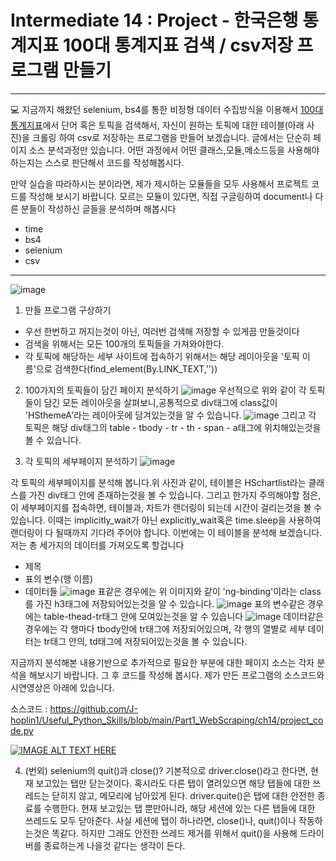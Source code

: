 # Intermediate 14 : Project - 한국은행 통계지표 100대 통계지표 검색 / csv저장 프로그램 만들기
***

💻 지금까지 해왔던 selenium, bs4를 통한 비정형 데이터 수집방식을 이용해서 [100대 통계지표](https://ecos.bok.or.kr/jsp/vis/keystat/#/key)에서 단어 혹은 토픽을 검색해서, 자신이 원하는 토픽에 대한 테이블(아래 사진)을
크롤링 하여 csv로 저장하는 프로그램을 만들어 보겠습니다. 글에서는 단순히 페이지 소스 분석과정만 있습니다. 어떤 과정에서 어떤 클래스,모듈,메소드등을 사용해야하는지는 스스로 판단해서 코드를 작성해봅시다.

만약 실습을 따라하시는 분이라면, 제가 제시하는 모듈들을 모두 사용해서 프로젝트 코드를 작성해 보시기 바랍니다. 모르는 모듈이 있다면, 직접 구글링하여 document나 다른 분들이 작성하신 글들을 분석하며 해봅시다

- time
- bs4
- selenium
- csv
***
![image](https://user-images.githubusercontent.com/45956041/147867956-3981e35b-7e95-4ce7-bb6e-32e316513825.png)

1. 만들 프로그램 구상하기

- 우선 한번하고 꺼지는것이 아닌, 여러번 검색해 저장할 수 있게끔 만들것이다
- 검색을 위해서는 모든 100개의 토픽들을 가져와야한다.
- 각 토픽에 해당하는 세부 사이트에 접속하기 위해서는 해당 레이아웃을 '토픽 이름'으로 검색한다(find_element(By.LINK_TEXT,''))

2. 100가지의 토픽들이 담긴 페이지 분석하기
![image](https://user-images.githubusercontent.com/45956041/147868112-1d3f2882-aaab-4762-bfd1-3edd51d34f0c.png)
우선적으로 위와 같이 각 토픽들이 담긴 모든 레이아웃을 살펴보니,공통적으로 div태그에 class값이 'HSthemeA'라는 레이아웃에 담겨있는것을 알 수 있습니다.
![image](https://user-images.githubusercontent.com/45956041/147868552-40041bc3-d8c3-46e5-b1ef-ebcd758c6218.png) 
그리고 각 토픽은 해당 div태그의 table - tbody - tr - th - span - a태그에 위치해있는것을 볼 수 있습니다.

3. 각 토픽의 세부페이지 분석하기
![image](https://user-images.githubusercontent.com/45956041/147868598-dafaa57d-7ad7-4ea1-a4b3-7339747dbe53.png)

각 토픽의 세부페이지를 분석해 봅니다.위 사진과 같이, 테이블은 HSchartlist라는 클래스를 가진 div태그 안에 존재하는것을 볼 수 있습니다. 그리고 한가지 주의해야할 점은, 이 세부페이지를 접속하면, 테이블과, 차트가
랜더링이 되는데 시간이 걸리는것을 볼 수 있습니다. 이때는 implicitly_wait가 아닌 explicitly_wait혹은 time.sleep을 사용하여 랜더링이 다 될때까지 기다려 주어야 합니다. 이번에는 이 테이블을 분석해 보겠습니다.
저는 총 세가지의 데이터를 가져오도록 할겁니다

  - 제목
  - 표의 변수(행 이름)
  - 데이터들
![image](https://user-images.githubusercontent.com/45956041/147868688-086e61c6-8b6e-4b7b-aa38-a25180cf4af4.png)
표같은 경우에는 위 이미지와 같이 'ng-binding'이라는 class를 가진 h3태그에 저장되어있는것을 알 수 있습니다.
![image](https://user-images.githubusercontent.com/45956041/147868762-45856cb4-390d-4a4a-a275-a1c89b9b3279.png)
표의 변수같은 경우에는 table-thead-tr태그 안에 모여있는것을 알 수 있습니다
![image](https://user-images.githubusercontent.com/45956041/147868792-7025d4a4-8a93-4563-a2e5-d2d4db1fe5fa.png)
데이터같은 경우에는 각 행마다 tbody안에 tr태그에 저장되어있으며, 각 행의 열별로 세부 데이터는 tr태그 안의, td태그에 저장되어있는것을 볼 수 있습니다.

지금까지 분석해본 내용기반으로 추가적으로 필요한 부분에 대한 페이지 소스는 각자 분석을 해보시기 바랍니다. 그 후 코드를 작성해 봅시다. 제가 만든 프로그램의 소스코드와 시연영상은 아래에 있습니다.

소스코드 : https://github.com/J-hoplin1/Useful_Python_Skills/blob/main/Part1_WebScraping/ch14/project_code.py

[![IMAGE ALT TEXT HERE](https://img.youtube.com/vi/6j7lPJIqikE/0.jpg)](https://www.youtube.com/watch?v=6j7lPJIqikE)

4. (번외) selenium의 quit()과 close()?
기본적으로 driver.close()라고 한다면, 현재 보고있는 탭만 닫는것이다. 혹시라도 다른 탭이 열려있으면 해당 탭들에 대한 쓰레드는 닫히지 않고, 메모리에 남아있게 된다. driver.quite()은 탭에 대한 안전한 종료를 수행한다. 현재 보고있는 탭 뿐만아니라, 해당 세션에 있는 다른 탭들에 대한 쓰레드도 모두 닫아준다. 사실 세션에 탭이 하나라면, close()나, quit()이나 작동하는것은 똑같다. 하지만 그래도 안전한 쓰레드 제거를 위해서 quit()을 사용해 드라이버를 종료하는게 나을것 같다는 생각이 든다.
